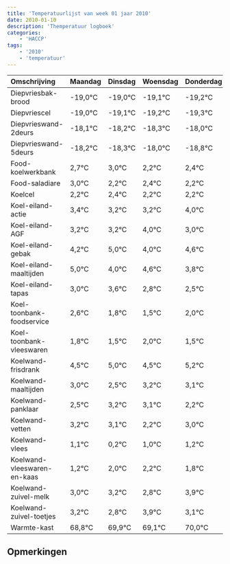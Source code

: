 ```yaml
---
title: 'Temperatuurlijst van week 01 jaar 2010'
date: 2010-01-10
description: 'Themperatuur logboek'
categories:
    - 'HACCP'
tags:
    - '2010'
    - 'temperatuur'
---
```

|Omschrijving|Maandag|Dinsdag|Woensdag|Donderdag|Vrijdag|Zaterdag|Zondag|
|:---|:---|:---|:---|:---|:---|:---|:---|
|Diepvriesbak-brood|-19,0°C|-19,0°C|-19,1°C|-19,2°C|-19,3°C|-19,0°C|-19,8°C|
|Diepvriescel|-19,0°C|-19,1°C|-19,2°C|-19,3°C|-19,0°C|-19,8°C|-19,6°C|
|Diepvrieswand-2deurs|-18,1°C|-18,2°C|-18,3°C|-18,0°C|-18,8°C|-18,6°C|-18,8°C|
|Diepvrieswand-5deurs|-18,2°C|-18,3°C|-18,0°C|-18,8°C|-18,6°C|-18,8°C|-18,8°C|
|Food-koelwerkbank|2,7°C|3,0°C|2,2°C|2,4°C|2,2°C|2,2°C|3,0°C|
|Food-saladiare|3,0°C|2,2°C|2,4°C|2,2°C|2,2°C|3,0°C|2,0°C|
|Koelcel|2,2°C|2,4°C|2,2°C|2,2°C|3,0°C|2,0°C|2,6°C|
|Koel-eiland-actie|3,4°C|3,2°C|3,2°C|4,0°C|3,0°C|3,6°C|2,8°C|
|Koel-eiland-AGF|3,2°C|3,2°C|4,0°C|3,0°C|3,6°C|2,8°C|2,5°C|
|Koel-eiland-gebak|4,2°C|5,0°C|4,0°C|4,6°C|3,8°C|3,5°C|4,0°C|
|Koel-eiland-maaltijden|5,0°C|4,0°C|4,6°C|3,8°C|3,5°C|4,0°C|3,5°C|
|Koel-eiland-tapas|3,0°C|3,6°C|2,8°C|2,5°C|3,0°C|2,5°C|3,2°C|
|Koel-toonbank-foodservice|2,6°C|1,8°C|1,5°C|2,0°C|1,5°C|2,2°C|2,1°C|
|Koel-toonbank-vleeswaren|1,8°C|1,5°C|2,0°C|1,5°C|2,2°C|2,1°C|1,2°C|
|Koelwand-frisdrank|4,5°C|5,0°C|4,5°C|5,2°C|5,1°C|4,2°C|5,0°C|
|Koelwand-maaltijden|3,0°C|2,5°C|3,2°C|3,1°C|2,2°C|3,0°C|3,2°C|
|Koelwand-panklaar|2,5°C|3,2°C|3,1°C|2,2°C|3,0°C|3,2°C|2,8°C|
|Koelwand-vetten|3,2°C|3,1°C|2,2°C|3,0°C|3,2°C|2,8°C|3,9°C|
|Koelwand-vlees|1,1°C|0,2°C|1,0°C|1,2°C|0,8°C|1,9°C|1,1°C|
|Koelwand-vleeswaren-en-kaas|1,2°C|2,0°C|2,2°C|1,8°C|2,9°C|2,1°C|3,0°C|
|Koelwand-zuivel-melk|3,0°C|3,2°C|2,8°C|3,9°C|3,1°C|4,0°C|3,5°C|
|Koelwand-zuivel-toetjes|3,2°C|2,8°C|3,9°C|3,1°C|4,0°C|3,5°C|3,5°C|
|Warmte-kast|68,8°C|69,9°C|69,1°C|70,0°C|69,5°C|69,5°C|69,1°C|

## Opmerkingen


